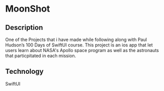 # MoonShot

## Description

One of the Projects that i have made while following along with Paul Hudson’s 100 Days of SwiftUI course. 
This project is an ios app that let users learn about NASA's Apollo space program as well as the astronauts that particpitated in each mission.

## Technology 

SwiftUI

